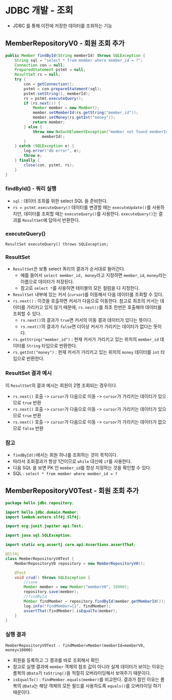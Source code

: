 # JDBC 개발 - 조회
- JDBC 를 통해 이전에 저장한 데이터를 조회하는 기능

## MemberRepositoryV0 - 회원 조회 추가
```java
public Member findById(String memberId) throws SQLException {
    String sql = "select * from member where member_id = ?";
    Connection con = null;
    PreparedStatement pstmt = null;
    ResultSet rs = null;
    try {
        con = getConnection();
        pstmt = con.prepareStatement(sql);
        pstmt.setString(1, memberId);
        rs = pstmt.executeQuery();
        if (rs.next()) {
            Member member = new Member();
            member.setMemberId(rs.getString("member_id"));
            member.setMoney(rs.getInt("money"));
            return member;
        } else {
            throw new NoSuchElementException("member not found memberId=" +
                memberId);
        }
    } catch (SQLException e) {
        log.error("db error", e);
        throw e;
    } finally {
        close(con, pstmt, rs);
    }
}
```

### findById() - 쿼리 실행
- `sql` : 데이터 조회를 위한 select SQL 을 준비한다.
- `rs = pstmt.executeQuery()` 데이터를 변경할 때는 `executeUpdate()`를 사용하지만, 데이터를
  조회할 때는 `executeQuery()`를 사용한다. `executeQuery()`는 결괴를 `ResultSet`에 담아서 반환한다.

### executeQuery()
`ResultSet executeQuery() throws SQLException;`

### ResultSet
- `ResultSet`은 보통 select 쿼리의 결과가 순서대로 들어간다.
    - 예를 들어서 `select member_id, money`라고 지정하면 
      `member_id`, `money`라는 이름으로 데이터가 저장된다.
    - 참고로 `select *`를 사용하면 테이블의 모든 컬럼을 다 지정한다.
- `ResultSet` 내부에 있는 커서 (`cursor`)를 이동해서 다음 데이터를 조회할 수 있다.
- `rs.next()` : 이것을 호출하면 커서가 다음으로 이동한다. 참고로 최초의 커서는 데이터를 
  가리키고 있지 않기 때문에, `rs.next()`를 최초 한번은 호출해야 데이터를 조회할 수 있다.
    - `rs.next()`의 결과가 `true`면 커서의 이동 결과 데이터가 있다는 뜻이다.
    - `rs.next()`의 결과가 `false`면 더이상 커서가 가리키는 데이터가 없다는 뜻이다.
- `rs.getString("member_id")` : 현재 커서가 가리키고 있는 위치의 `member_id` 데이터를 
  `String` 타입으로 반환한다.
- `rs.getInt("money")` : 현재 커서가 가리키고 있는 위치의 `money` 데이터를 `int` 타입으로 반환한다.

### ResultSet 결과 예시
이 `ResultSet`의 결과 예시는 회원이 2명 조회되는 경우이다.
- `rs.next()` 호출 -> `cursor`가 다음으로 이동 -> `cursor`가 가리키는 데이터가 있으므로 `true` 반환
- `rs.next()` 호출 -> `cursor`가 다음으로 이동 -> `cursor`가 가리키는 데이터가 있으므로 `true` 반환
- `rs.next()` 호출 -> `cursor`가 다음으로 이동 -> `cursor`가 가리키는 데이터가 없으므로 `false` 반환

### 참고
- `findById()`에서는 회원 하나를 조회하는 것이 목적이다.
- 따라서 조회결과가 항상 1건이므로 `while` 대신에 `if`를 사용한다.
- 다음 SQL 을 보면 PK 인 `member_id`를 항상 지정하는 것을 확인할 수 있다.
- SQL : `select * from member where member_id = ?`

## MemberRepositoryV0Test - 회원 조회 추가
```java
package hello.jdbc.repository;

import hello.jdbc.domain.Member;
import lombok.extern.slf4j.Slf4j;

import org.junit.jupiter.api.Test;

import java.sql.SQLException;

import static org.assertj.core.api.Assertions.assertThat;

@Slf4j
class MemberRepositoryV0Test {
	MemberRepositoryV0 repository = new MemberRepositoryV0();

	@Test
	void crud() throws SQLException {
		//save
		Member member = new Member("memberV0", 10000);
		repository.save(member);
		//findById
		Member findMember = repository.findById(member.getMemberId());
		log.info("findMember={}", findMember);
		assertThat(findMember).isEqualTo(member);
	}
}
```
### 실행 결과
```text
MemberRepositoryV0Test - findMember=Member(memberId=memberV0, money=10000)
```
- 회원을 등록하고 그 결과를 바로 조회해서 확인
- 참고로 실행 결과에 `member` 객체의 참조 값이 아니라 실제 데이터가 보이는 이유는 
롬복의 `@Data`가 `toString()`을 적절히 오버라이딩해서 보여주기 때문이다.
- `isEqualTo()` : `findMember.equals(member)`를 비교한다. 결과가 참인 이유는
롬복의 `@Data`는 해당 객체의 모든 필드를 사용하도록 `equals()`를 오버라이딩 하기 때문이다.
